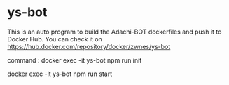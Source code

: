 # ys-bot
This is an auto program to build the Adachi-BOT dockerfiles and push it to Docker Hub.
You can check it on  https://hub.docker.com/repository/docker/zwnes/ys-bot

command :
docker exec -it ys-bot npm run init

docker exec -it ys-bot npm run start
